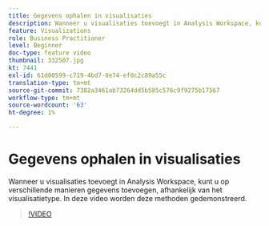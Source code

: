 ```yaml
---
title: Gegevens ophalen in visualisaties
description: Wanneer u visualisaties toevoegt in Analysis Workspace, kunt u op verschillende manieren gegevens toevoegen, afhankelijk van het visualisatietype. In deze video worden deze methoden gedemonstreerd.
feature: Visualizations
role: Business Practitioner
level: Beginner
doc-type: feature video
thumbnail: 332507.jpg
kt: 7441
exl-id: 61d00599-c719-4bd7-8e74-ef0c2c89a55c
translation-type: tm+mt
source-git-commit: 7382a3461ab73264dd5b585c576c9f9275b17567
workflow-type: tm+mt
source-wordcount: '63'
ht-degree: 1%

---
```


# Gegevens ophalen in visualisaties

Wanneer u visualisaties toevoegt in Analysis Workspace, kunt u op verschillende manieren gegevens toevoegen, afhankelijk van het visualisatietype. In deze video worden deze methoden gedemonstreerd.

>[!VIDEO](https://video.tv.adobe.com/v/332507/?quality=12&learn=on)
